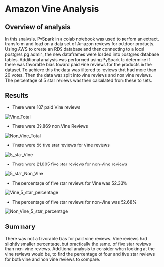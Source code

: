 # Amazon Vine Analysis

## Overview of analysis

  In this analysis, PySpark in a colab notebook was used to perfom an extract, transform and load on a data set of Amazon reviews for outdoor products. Using
AWS to create an RDS database and then connecting to a local postgres pg admin, the new dataframes were loaded into postgres database tables. Additional analysis
was performed using PySpark to determine if there was favorable bias toward paid vine reviews for the products in the dataset. To achieve this the data was
filtered to reviews that had more than 20 votes. Then the data was split into vine reviews and non vine reviews. The percentage of 5 star reviews was then 
calculated from these to sets.
## Results

- There were 107 paid Vine reviews

![Vine_Total](https://user-images.githubusercontent.com/103155045/192915053-21368ced-1a17-4d27-acd6-749145064a68.png)

- There were 39,869 non_Vine Reviews

![Non_Vine_Total](https://user-images.githubusercontent.com/103155045/192915071-e77c28c5-2920-47f9-9c77-a1671aef93e0.png)

- There were 56 five star reviews for Vine reviews

![5_star_Vine](https://user-images.githubusercontent.com/103155045/192915088-ea833acc-d83d-44c9-a970-6ec6770b124c.png)

- There were 21,005 five star reviews for non-Vine reviews

![5_star_Non_VIne](https://user-images.githubusercontent.com/103155045/192915104-9bddbe42-9022-4357-aa6e-8d3b76533b88.png)

- The percentage of five star reviews for Vine was 52.33%

![Vine_5_star_percentage](https://user-images.githubusercontent.com/103155045/192915127-4f129f0a-0e03-4092-995d-8feb64dcc542.png)

- The percentage of five star reviews for non-Vine was 52.68%

![Non_Vine_5_star_percentage](https://user-images.githubusercontent.com/103155045/192915153-2072d6dd-ed6b-4def-8929-d190df4fa777.png)

## Summary
  There was not a favorable bias for paid vine reviews. Vine reviews had slightly smaller percentage, but practically the same, of five star reviews than
non-vine reviews. Additional analysis to consider when looking at the vine reviews would be, to find the percentage of four and five star reviews for
both vine and non vine reviews to compare.

